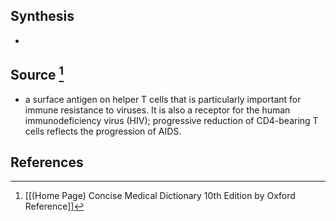 ## Synthesis
- 
## Source [^1]
- a surface antigen on helper T cells that is particularly important for immune resistance to viruses. It is also a receptor for the human immunodeficiency virus (HIV); progressive reduction of CD4-bearing T cells reflects the progression of AIDS.
## References

[^1]: [[(Home Page) Concise Medical Dictionary 10th Edition by Oxford Reference]]